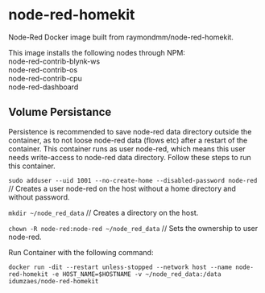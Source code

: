 # node-red-homekit
Node-Red Docker image built from raymondmm/node-red-homekit.

This image installs the following nodes through NPM:<br>
 node-red-contrib-blynk-ws<br>
 node-red-contrib-os<br>
 node-red-contrib-cpu<br>
 node-red-dashboard
 
## Volume Persistance
Persistence is recommended to save node-red data directory outside the container, as to not loose node-red data (flows etc) after a restart of the container. This container runs as user node-red, which means this user needs write-access to node-red data directory. Follow these steps to run this container.

`sudo adduser --uid 1001 --no-create-home --disabled-password node-red` // Creates a user node-red on the host without a home directory and without password.

`mkdir ~/node_red_data` // Creates a directory on the host.

`chown -R node-red:node-red ~/node_red_data` // Sets the ownership to user node-red.

Run Container with the following command:

`docker run -dit --restart unless-stopped --network host --name node-red-homekit -e HOST_NAME=$HOSTNAME -v ~/node_red_data:/data idumzaes/node-red-homekit`
